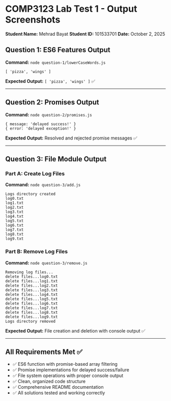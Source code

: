# COMP3123 Lab Test 1 - Output Screenshots

**Student Name:** Mehrad Bayat
**Student ID:** 101533701
**Date:** October 2, 2025

## Question 1: ES6 Features Output

**Command:** `node question-1/lowerCaseWords.js`

```
[ 'pizza', 'wings' ]
```

**Expected Output:** `[ 'pizza', 'wings' ]` ✅

---

## Question 2: Promises Output

**Command:** `node question-2/promises.js`

```
{ message: 'delayed success!' }
{ error: 'delayed exception!' }
```

**Expected Output:** Resolved and rejected promise messages ✅

---

## Question 3: File Module Output

### Part A: Create Log Files
**Command:** `node question-3/add.js`

```
Logs directory created
log0.txt
log1.txt
log2.txt
log3.txt
log4.txt
log5.txt
log6.txt
log7.txt
log8.txt
log9.txt
```

### Part B: Remove Log Files
**Command:** `node question-3/remove.js`

```
Removing log files...
delete files...log0.txt
delete files...log1.txt
delete files...log2.txt
delete files...log3.txt
delete files...log4.txt
delete files...log5.txt
delete files...log6.txt
delete files...log7.txt
delete files...log8.txt
delete files...log9.txt
Logs directory removed
```

**Expected Output:** File creation and deletion with console output ✅

---

## All Requirements Met ✅

- ✅ ES6 function with promise-based array filtering
- ✅ Promise implementations for delayed success/failure
- ✅ File system operations with proper console output
- ✅ Clean, organized code structure
- ✅ Comprehensive README documentation
- ✅ All solutions tested and working correctly